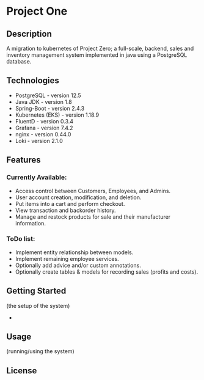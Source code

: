 # Project One

## Description

A migration to kubernetes of Project Zero; a full-scale, backend, sales and inventory management system implemented in java using a PostgreSQL database.

## Technologies

* PostgreSQL - version 12.5
* Java JDK - version 1.8
* Spring-Boot - version 2.4.3
* Kubernetes (EKS) - version 1.18.9
* FluentD - version 0.3.4
* Grafana - version 7.4.2
* nginx - version 0.44.0
* Loki - version 2.1.0

## Features
### Currently Available:
* Access control between Customers, Employees, and Admins.
* User account creation, modification, and deletion.
* Put items into a cart and perform checkout.
* View transaction and backorder history.
* Manage and restock products for sale and their manufacturer information.

### ToDo list:
* Implement entity relationship between models.
* Implement remaining employee services.
* Optionally add advice and/or custom annotations.
* Optionally create tables & models for recording sales (profits and costs).

## Getting Started
(the setup of the system)
>

-

## Usage
(running/using the system)
>

## License

